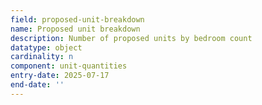 ```yaml
---
field: proposed-unit-breakdown
name: Proposed unit breakdown
description: Number of proposed units by bedroom count
datatype: object
cardinality: n
component: unit-quantities
entry-date: 2025-07-17
end-date: ''
---
```

